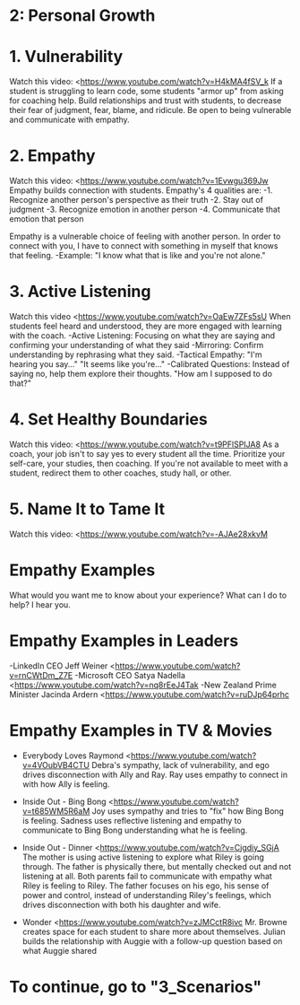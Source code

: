# 2: Personal Growth

# 1. Vulnerability

Watch this video: <https://www.youtube.com/watch?v=H4kMA4fSV_k
If a student is struggling to learn code, some students "armor up" from asking for coaching help.
Build relationships and trust with students, to decrease their fear of judgment, fear, blame, and ridicule.
Be open to being vulnerable and communicate with empathy.

# 2. Empathy

Watch this video: <https://www.youtube.com/watch?v=1Evwgu369Jw
Empathy builds connection with students. Empathy's 4 qualities are:
-1. Recognize another person's perspective as their truth
-2. Stay out of judgment
-3. Recognize emotion in another person
-4. Communicate that emotion that person

Empathy is a vulnerable choice of feeling with another person.
In order to connect with you, I have to connect with something in myself that knows that feeling.
-Example: "I know what that is like and you're not alone."

# 3. Active Listening

Watch this video <https://www.youtube.com/watch?v=OaEw7ZFs5sU
When students feel heard and understood, they are more engaged with learning with the coach.
-Active Listening: Focusing on what they are saying and confirming your understanding of what they said
-Mirroring: Confirm understanding by rephrasing what they said.
-Tactical Empathy: "I'm hearing you say..." "It seems like you're..."
-Calibrated Questions: Instead of saying no, help them explore their thoughts. "How am I supposed to do that?"

# 4. Set Healthy Boundaries

Watch this video: <https://www.youtube.com/watch?v=t9PFlSPIJA8
As a coach, your job isn't to say yes to every student all the time.
Prioritize your self-care, your studies, then coaching.
If you're not available to meet with a student, redirect them to other coaches, study hall, or other.

# 5. Name It to Tame It

Watch this video: <https://www.youtube.com/watch?v=-AJAe28xkvM

# Empathy Examples

What would you want me to know about your experience?
What can I do to help?
I hear you.

# Empathy Examples in Leaders

-LinkedIn CEO Jeff Weiner <https://www.youtube.com/watch?v=rnCWtDm_Z7E
-Microsoft CEO Satya Nadella <https://www.youtube.com/watch?v=nq8rEeJ4Tak
-New Zealand Prime Minister Jacinda Ardern <https://www.youtube.com/watch?v=ruDJp64prhc

# Empathy Examples in TV & Movies

- Everybody Loves Raymond <https://www.youtube.com/watch?v=4VOubVB4CTU
  Debra's sympathy, lack of vulnerability, and ego drives disconnection with Ally and Ray.
  Ray uses empathy to connect in with how Ally is feeling.

- Inside Out - Bing Bong <https://www.youtube.com/watch?v=t685WM5R6aM
  Joy uses sympathy and tries to "fix" how Bing Bong is feeling.
  Sadness uses reflective listening and empathy to communicate to Bing Bong understanding what he is feeling.

- Inside Out - Dinner <https://www.youtube.com/watch?v=Cjgdiy_SGjA
  The mother is using active listening to explore what Riley is going through.
  The father is physically there, but mentally checked out and not listening at all.
  Both parents fail to communicate with empathy what Riley is feeling to Riley.
  The father focuses on his ego, his sense of power and control, instead of understanding Riley's feelings, which drives disconnection with both his daughter and wife.

- Wonder <https://www.youtube.com/watch?v=zJMCctR8ivc
  Mr. Browne creates space for each student to share more about themselves.
  Julian builds the relationship with Auggie with a follow-up question based on what Auggie shared

# To continue, go to "3_Scenarios"
